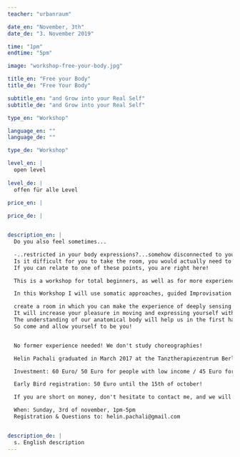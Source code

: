 ```yaml
---
teacher: "urbanraum"

date_en: "November, 3th"
date_de: "3. November 2019"

time: "1pm"
endtime: "5pm" 

image: "workshop-free-your-body.jpg"

title_en: "Free your Body"
title_de: "Free Your Body"

subtitle_en: "and Grow into your Real Self"
subtitle_de: "and Grow into your Real Self"

type_en: "Workshop"

language_en: ""
language_de: ""

type_de: "Workshop"

level_en: |
  open level  
  
level_de: |
  offen für alle Level  
  
price_en: |

price_de: |


description_en: |
  Do you also feel sometimes...  

  -..restricted in your body expressions?...somehow disconnected to your body? Maybe even tense?  
  Is it difficult for you to take the room, you would actually need to feel good? Or maybe you are just interested in how to move with more pleasure and discover how to gain more consciousness about your body.....
  If you can relate to one of these points, you are right here!  

  This is a workshop for total beginners, as well as for more experienced movers who feel the urge to go deeper into listening and more authentic movement.  

  In this Workshop I will use somatic approaches, guided Improvisation and body work to ...  

  create a room in which you can make the experience of deeply sensing your whole body, raise your body perception and widen your consciousness. It will allow you to be in the moment, totally present in your body! To be present will allow you to be in good contact with yourself and open up new states of being and feeling, which can be quiet freeing. 
  It will increase your pleasure in moving and expressing yourself without the fear of doing something wrong.
  The understanding of our anatomical body will help us in the first half of the workshop to open up our possibilities to move and to arrive in our bodies before we go into more sensual, intuitive and meditative movement.
  So come and allow yourself to be you!   


  No former experience needed! We don't study choreographies!    

  Helin Pachali graduated in March 2017 at the Tanztherapiezentrum Berlin to become a facilitator for dance and healing sessions and is now since 4 years dedicated to the exploration of movement, somatic approaches, emotions, expression, contemporary Improvisation and “Performed Improvisation”. A special affair to her heart is to show other people their way into their body and through that into joy.  

  Investment: 60 Euro/ 50 Euro for people with low income / 45 Euro for Hartz 4  

  Early Bird registration: 50 Euro until the 15th of october!  

  If you are short on money, don't hesitate to contact me, and we will find a solution.  

  When: Sunday, 3rd of november, 1pm-5pm  
  Registration & Questions to: helin.pachali@gmail.com  


description_de: |
  s. English description
---
```





